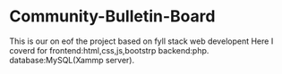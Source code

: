 # Community-Bulletin-Board
This is our on eof the project based on fyll stack web developent
Here I coverd for frontend:html,css,js,bootstrp 
backend:php.
database:MySQL(Xammp server).
